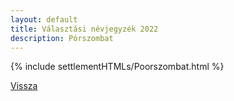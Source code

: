 ```yaml
---
layout: default
title: Választási névjegyzék 2022
description: Pórszombat
---
```


{% include settlementHTMLs/Poorszombat.html %}

[Vissza](./)
